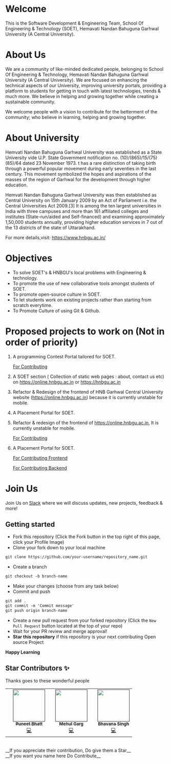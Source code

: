 # Welcome

This is the Software Development & Engineering Team, School Of Engineering & Technology (SOET), Hemavati Nandan Bahuguna Garhwal University (A Central University).

# About Us

We are a community of like-minded dedicated people, belonging to School Of Engineering & Technology, Hemavati Nandan Bahuguna Garhwal University (A Central University). We are focused on enhancing the technical aspects of our University, improving university portals, providing a platform to students for getting in touch with latest technologies, trends & much more. We believe in helping and growing together while creating a sustainable community.

We welcome people with a vision to contribute for the betterment of the community; who believe in learning, helping and growing together.

# About University

Hemvati Nandan Bahuguna Garhwal University was established as a State University vide U.P. State Government notification no. (10)/(865)/15/(75)(85)/64 dated 23 November 1973. t has a rare distinction of taking birth through a powerful popular movement during early seventies in the last century. This movement symbolized the hopes and aspirations of the masses of the region of Garhwal for the development through higher education.

Hemvati Nandan Bahuguna Garhwal University was then  established as Central University on 15th January 2009 by an Act of Parliament i.e. the Central Universities Act 2009.[3] It is among the ten largest universities in India with three campuses and more than 161 affiliated colleges and institutes (State-run/aided and Self-financed) and examining approximately 1,50,000 students annually, providing higher education services in 7 out of the 13 districts of the state of Uttarakhand.

For more details,visit: https://www.hnbgu.ac.in/

# Objectives

* To solve SOET's & HNBGU's local problems with Engineering & technology.
* To promote the use of new collaborative tools amongst students of SOET.
* To promote open-source culture in SOET.
* To let students work on existing projects rather than starting from scratch everytime.
* To Promote Culture of using Git & Github.

# Proposed projects to work on (Not in order of priority)

1. A programming Contest Portal tailored for SOET.

   [For Contributing](https://github.com/ssdet/quiz-portal)

2. A SOET section ( Collection of static web pages : about, contact us etc) on https://online.hnbgu.ac.in or https://hnbgu.ac.in

3. Refactor & Redesign of the frontend of HNB Garhwal Central University website (https://online.hnbgu.ac.in) because it is currently unstable for mobile.
4. A Placement Portal for SOET.


3. Refactor & redesign of the frontend of https://online.hnbgu.ac.in, It is currently unstable for mobile.
 
   [For Contributing](https://github.com/ssdet/edrp-frontend)

4. A Placement Portal for SOET. 

   [For Contributing Frontend](https://github.com/ssdet/PlaceMe-Frontend)

   [For Contributing Backend](https://github.com/ssdet/PlaceMe-Backend)


# Join Us

Join Us on [Slack](https://join.slack.com/t/softwaredevte-hcy9017/shared_invite/zt-huoabhqs-07lskm~6GBdYnllh7gmM4g) where we will discuss updates, new projects, feedback & more!

## Getting started
* Fork this repository (Click the Fork button in the top right of this page, click your Profile Image)
* Clone your fork down to your local machine

```markdown
git clone https://github.com/your-username/repository_name.git
```

* Create a branch

```markdown
git checkout -b branch-name
```

* Make your changes (choose from any task below)
* Commit and push

```markdown
git add .
git commit -m 'Commit message'
git push origin branch-name
```

* Create a new pull request from your forked repository (Click the `New Pull Request` button located at the top of your repo)
* Wait for your PR review and merge approval!
* __Star this repository__ if this repository is your next contributing Open source Project 

__Happy Learning__


## Star Contributors ✨

Thanks goes to these wonderful people 
<br>
<table>
  <td>
    <td align="center"><a href=""><img src="" width="100px;" alt=""/><br /><sub><b>Puneet Bhatt</b></sub></a><br /><a href="https://github.com/codydeny" title="Code">💻</a></td>
  </td>
  <td>
    <td align="center"><a href=""><img src="https://lh3.googleusercontent.com/-09_M3SXAFzg/Xza8p8Ik0zI/AAAAAAAAKv0/7kEKwvsVB1UTazM1Wt-dm4NL9V_YBGFzgCEwYBhgLKtMDAL1OcqzJI9MsHh6ifohfd6vMaTaNaupdn-Pm2tR1U0D7MmrkpJMPwrM3ubtdtZAzmaC1OyWNAXTekJ0HLWaQs8pwgpHB8ty7jMk_C73qEVAE1g7JJagQpHv5FJ1xQO5PqKf5wKEGvbr88J-Lu2lPHoah5RH0QjsJmjxBdPxqhB-lbER4YOIpqi_3bslViNk7LzSactfD8KtbgTfdTr96Zx89ocSS5-Bf0NjNsFH-rAiyN20Krib_zzuL1jRVD1r9giVM5z8jb_-iAidQ1BFLfTCkgY846RAI2K0iB6qLgz1SvKIv3H646TSpoDqKvMMUKGR_50EcqEefnwuYIxZW4cbb_-NIgqAkGPw6AYVdPMKmajz3vOZKWLHvqmdS1RgTOt4M42fSnLrBDfPLmanKlceqQebZIqar6nZ393hH_anJ3ivyPu060RvJwLhdAWPeO74phR3q237X-IOb51fU5ddTO9haF8JQht0o_ZVPqh1jhV11NKSYdmFtdy2dIrUmr2p5MHJndo-B-r1OqCIpIru_SdBYHKfmz_PbbMuPRi9hKP6VUocjYctaoxEme9z6jCOMsUNPhI9g75pBv2P6o3dvC7MpExACLL9rshilk9aEOiMw_8fX-wU/w139-h140-p/IMG_20200220_132407.jpg" width="100px;" alt=""/><br /><sub><b>Mehul Garg</b></sub></a><br /><a href="https://github.com/Mehul104" title="Code">💻</a></td>
  </td>
  <td>
    <td align="center"><a href=""><img src="" width="100px;" alt=""/><br /><sub><b>Bhavana Singh</b></sub></a><br /><a href="https://github.com/sbhawanas" title="Code">💻</a></td>
  </td>
</table>
<br>
__If you appreciate their contribution, Do give them a Star__
<br>
__If you want you name here Do Contribute__
